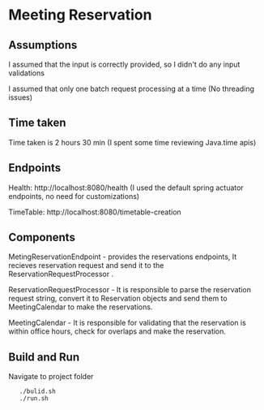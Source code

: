 # Meeting Reservation

## Assumptions

I assumed that the input is correctly provided, so I didn't do any input validations

I assumed that only one batch request processing at a time (No threading issues)

## Time taken

Time taken is 2 hours 30 min (I spent some time reviewing Java.time apis)

## Endpoints

Health:  http://localhost:8080/health  (I used the default spring actuator endpoints, no need for customizations) 

TimeTable: http://localhost:8080/timetable-creation

## Components

MetingReservationEndpoint - provides the reservations endpoints, It recieves reservation request and send it to the ReservationRequestProcessor .

ReservationRequestProcessor - It is responsible to parse the reservation request string, convert it to Reservation objects and send them to MeetingCalendar to make the reservations.

MeetingCalendar - It is responsible for validating that the reservation is within office hours, check for overlaps and make the reservation.

## Build and Run

Navigate to project folder 
    
       ./bulid.sh
       ./run.sh

 
